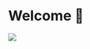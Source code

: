 # Welcome 👋

<img src="https://github-readme-stats.vercel.app/api/top-langs/?username=artrix9095" />
